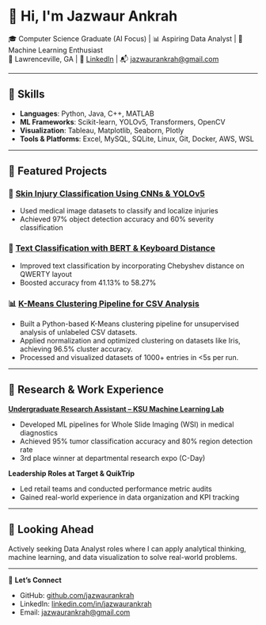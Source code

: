 # 👋 Hi, I'm Jazwaur Ankrah

🎓 Computer Science Graduate (AI Focus) | 📊 Aspiring Data Analyst | 🤖 Machine Learning Enthusiast  
📍 Lawrenceville, GA | 🔗 [LinkedIn](https://linkedin.com/in/jazwaurankrah/) | 📬 jazwaurankrah@gmail.com

---

## 🔧 Skills
- **Languages**: Python, Java, C++, MATLAB
- **ML Frameworks**: Scikit-learn, YOLOv5, Transformers, OpenCV
- **Visualization**: Tableau, Matplotlib, Seaborn, Plotly
- **Tools & Platforms**: Excel, MySQL, SQLite, Linux, Git, Docker, AWS, WSL

---

## 📂 Featured Projects

### 🧠 [Skin Injury Classification Using CNNs & YOLOv5](https://github.com/jalen941/MVPROJ)
- Used medical image datasets to classify and localize injuries
- Achieved 97% object detection accuracy and 60% severity classification

### 💬 [Text Classification with BERT & Keyboard Distance](https://github.com/jazwaurankrah/NLPTextClassification)
- Improved text classification by incorporating Chebyshev distance on QWERTY layout
- Boosted accuracy from 41.13% to 58.27%

### 📊 [K-Means Clustering Pipeline for CSV Analysis](https://github.com/jazwaurankrah/NLPTextClassification)
- Built a Python-based K-Means clustering pipeline for unsupervised analysis of unlabeled CSV datasets.
- Applied normalization and optimized clustering on datasets like Iris, achieving 96.5% cluster accuracy.
- Processed and visualized datasets of 1000+ entries in <5s per run.

---

## 🧪 Research & Work Experience

**[Undergraduate Research Assistant – KSU Machine Learning Lab](https://github.com/MachineVisionTeam)**  
- Developed ML pipelines for Whole Slide Imaging (WSI) in medical diagnostics  
- Achieved 95% tumor classification accuracy and 80% region detection rate  
- 3rd place winner at departmental research expo (C-Day)

**Leadership Roles at Target & QuikTrip**  
- Led retail teams and conducted performance metric audits  
- Gained real-world experience in data organization and KPI tracking

---

## 🚀 Looking Ahead
Actively seeking Data Analyst roles where I can apply analytical thinking, machine learning, and data visualization to solve real-world problems.

---

🔗 **Let’s Connect**  
- GitHub: [github.com/jazwaurankrah](https://github.com/jazwaurankrah/)  
- LinkedIn: [linkedin.com/in/jazwaurankrah](https://linkedin.com/in/jazwaurankrah/)  
- Email: jazwaurankrah@gmail.com
